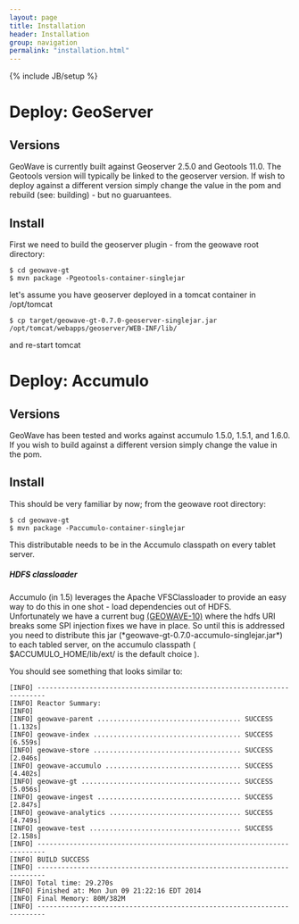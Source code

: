 ```yaml
---
layout: page
title: Installation
header: Installation
group: navigation
permalink: "installation.html"
---
```

{% include JB/setup %}


# Deploy: GeoServer

## Versions
GeoWave is currently built against Geoserver 2.5.0 and Geotools 11.0.  The Geotools version will typically be linked to the geoserver version.  If wish to deploy against a different version simply change the value in the pom and rebuild (see: building) - but no guaruantees.  

## Install
First we need to build the geoserver plugin - from the geowave root directory:
    
    $ cd geowave-gt
    $ mvn package -Pgeotools-container-singlejar

let's assume you have geoserver deployed in a tomcat container in /opt/tomcat

    $ cp target/geowave-gt-0.7.0-geoserver-singlejar.jar /opt/tomcat/webapps/geoserver/WEB-INF/lib/

and re-start tomcat

# Deploy: Accumulo

## Versions
GeoWave has been tested and works against accumulo 1.5.0, 1.5.1, and 1.6.0.  If you wish to build against a different version simply change the value in the pom.

## Install
This should be very familiar by now; from the geowave root directory:

    $ cd geowave-gt
    $ mvn package -Paccumulo-container-singlejar

This distributable needs to be in the Accumulo classpath on every tablet server.  


<div class="note warning">
  <h5>HDFS classloader</h5>
  <p>
  	Accumulo (in 1.5) leverages the Apache VFSClassloader to provide an easy way to do this in one shot - load dependencies out of HDFS.  <br/>
  	Unfortunately we have a current bug <a href="https://github.com/ngageoint/geowave/issues/10">(GEOWAVE-10)</a> where the hdfs URI breaks some SPI injection fixes we have in place.  So until this is addressed you need to distribute this jar (*geowave-gt-0.7.0-accumulo-singlejar.jar*) to each tabled server, on the accumulo classpath ( $ACCUMULO_HOME/lib/ext/  is the default choice ).  

  </p>
</div>




You should see something that looks similar to:

	[INFO] ------------------------------------------------------------------------
	[INFO] Reactor Summary:
	[INFO]
	[INFO] geowave-parent .................................... SUCCESS [1.132s]
	[INFO] geowave-index ..................................... SUCCESS [6.559s]
	[INFO] geowave-store ..................................... SUCCESS [2.046s]
	[INFO] geowave-accumulo .................................. SUCCESS [4.402s]
	[INFO] geowave-gt ........................................ SUCCESS [5.056s]
	[INFO] geowave-ingest .................................... SUCCESS [2.847s]
	[INFO] geowave-analytics ................................. SUCCESS [4.749s]
	[INFO] geowave-test ...................................... SUCCESS [2.158s]
	[INFO] ------------------------------------------------------------------------
	[INFO] BUILD SUCCESS
	[INFO] ------------------------------------------------------------------------
	[INFO] Total time: 29.270s
	[INFO] Finished at: Mon Jun 09 21:22:16 EDT 2014
	[INFO] Final Memory: 80M/382M
	[INFO] ------------------------------------------------------------------------


